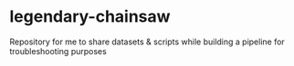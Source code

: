 # legendary-chainsaw
Repository for me to share datasets &amp; scripts while building a pipeline for troubleshooting purposes
